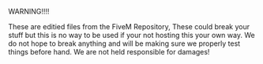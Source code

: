 WARNING!!!!

These are editied files from the FiveM Repository, These could break your stuff but this is no way to be used if your not hosting this your own way. We do not hope to break anything and will be making sure we properly test things before hand.
We are not held responsible for damages!
